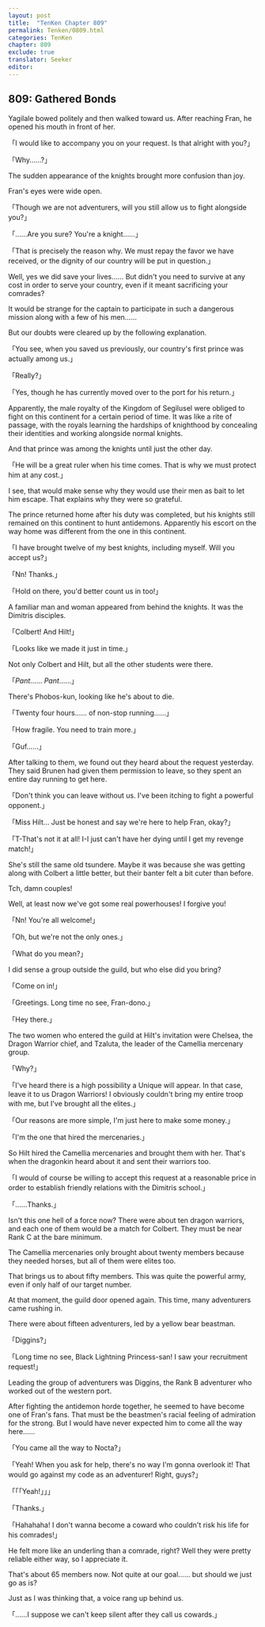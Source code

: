 ```yaml
---
layout: post
title:  "TenKen Chapter 809"
permalink: Tenken/0809.html
categories: TenKen
chapter: 809
exclude: true
translator: Seeker
editor: 
---
```

<h2 id="ch809">809: Gathered Bonds</h2>

Yagilale bowed politely and then walked toward us. After reaching Fran, he opened his mouth in front of her.

「I would like to accompany you on your request. Is that alright with you?」

「Why……?」

The sudden appearance of the knights brought more confusion than joy.

Fran's eyes were wide open.

「Though we are not adventurers, will you still allow us to fight alongside you?」

「……Are you sure? You're a knight……」

「That is precisely the reason why. We must repay the favor we have received, or the dignity of our country will be put in question.」

Well, yes we did save your lives…… But didn't you need to survive at any cost in order to serve your country, even if it meant sacrificing your comrades?

It would be strange for the captain to participate in such a dangerous mission along with a few of his men……

But our doubts were cleared up by the following explanation.

「You see, when you saved us previously, our country's first prince was actually among us.」

「Really?」

「Yes, though he has currently moved over to the port for his return.」

Apparently, the male royalty of the Kingdom of Segilusel were obliged to fight on this continent for a certain period of time. It was like a rite of passage, with the royals learning the hardships of knighthood by concealing their identities and working alongside normal knights.

And that prince was among the knights until just the other day.

「He will be a great ruler when his time comes. That is why we must protect him at any cost.」

I see, that would make sense why they would use their men as bait to let him escape. That explains why they were so grateful.

The prince returned home after his duty was completed, but his knights still remained on this continent to hunt antidemons. Apparently his escort on the way home was different from the one in this continent.

「I have brought twelve of my best knights, including myself. Will you accept us?」

「Nn! Thanks.」

「Hold on there, you'd better count us in too!」

A familiar man and woman appeared from behind the knights. It was the Dimitris disciples.

「Colbert! And Hilt!」

「Looks like we made it just in time.」

Not only Colbert and Hilt, but all the other students were there.

「<em>Pant</em>…… <em>Pant</em>……」

There's Phobos-kun, looking like he's about to die.

「Twenty four hours…… of non-stop running……」

「How fragile. You need to train more.」

「Guf……」

After talking to them, we found out they heard about the request yesterday. They said Brunen had given them permission to leave, so they spent an entire day running to get here.

「Don't think you can leave without us. I've been itching to fight a powerful opponent.」

「Miss Hilt… Just be honest and say we're here to help Fran, okay?」

「T-That's not it at all! I-I just can't have her dying until I get my revenge match!」

She's still the same old tsundere. Maybe it was because she was getting along with Colbert a little better, but their banter felt a bit cuter than before.

Tch, damn couples!

Well, at least now we've got some real powerhouses! I forgive you!

「Nn! You're all welcome!」

「Oh, but we're not the only ones.」

「What do you mean?」

I did sense a group outside the guild, but who else did you bring?

「Come on in!」

「Greetings. Long time no see, Fran-dono.」

「Hey there.」

The two women who entered the guild at Hilt's invitation were Chelsea, the Dragon Warrior chief, and Tzaluta, the leader of the Camellia mercenary group.

「Why?」

「I've heard there is a high possibility a Unique will appear. In that case, leave it to us Dragon Warriors! I obviously couldn't bring my entire troop with me, but I've brought all the elites.」

「Our reasons are more simple, I'm just here to make some money.」

「I'm the one that hired the mercenaries.」

So Hilt hired the Camellia mercenaries and brought them with her. That's when the dragonkin heard about it and sent their warriors too.

「I would of course be willing to accept this request at a reasonable price in order to establish friendly relations with the Dimitris school.」

「……Thanks.」

Isn't this one hell of a force now? There were about ten dragon warriors, and each one of them would be a match for Colbert. They must be near Rank C at the bare minimum.

The Camellia mercenaries only brought about twenty members because they needed horses, but all of them were elites too.

That brings us to about fifty members. This was quite the powerful army, even if only half of our target number.

At that moment, the guild door opened again. This time, many adventurers came rushing in.

There were about fifteen adventurers, led by a yellow bear beastman.

「Diggins?」

「Long time no see, Black Lightning Princess-san! I saw your recruitment request!」

Leading the group of adventurers was Diggins, the Rank B adventurer who worked out of the western port.

After fighting the antidemon horde together, he seemed to have become one of Fran's fans. That must be the beastmen's racial feeling of admiration for the strong. But I would have never expected him to come all the way here……

「You came all the way to Nocta?」

「Yeah! When you ask for help, there's no way I'm gonna overlook it! That would go against my code as an adventurer! Right, guys?」

「「「Yeah!」」」

「Thanks.」

「Hahahaha! I don't wanna become a coward who couldn't risk his life for his comrades!」

He felt more like an underling than a comrade, right? Well they were pretty reliable either way, so I appreciate it.

That's about 65 members now. Not quite at our goal…… but should we just go as is?

Just as I was thinking that, a voice rang up behind us.

「……I suppose we can't keep silent after they call us cowards.」



